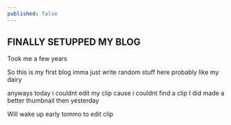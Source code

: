 ```yaml
---
published: false
---
```

## FINALLY SETUPPED MY BLOG

Took me a few years

So this is my first blog imma just write random stuff here probably like my dairy

anyways today i couldnt edit my clip cause i couldnt find a clip
I did made a better thumbnail then yesterday

Will wake up early tommo to edit clip
